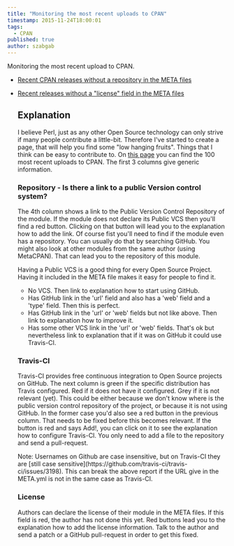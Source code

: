 ```yaml
---
title: "Monitoring the most recent uploads to CPAN"
timestamp: 2015-11-24T18:00:01
tags:
  - CPAN
published: true
author: szabgab
---
```



Monitoring the most recent upload to CPAN.


<script>
angular.module('PerlMavenApp').controller('PerlMavenRecentCtrl', function($scope, $http) {
    $http.get('/api/1/recent').then(function (response) {
        console.log(response.data);
        $scope.distributions = response.data;
    }, function(response) {
        console.log('error');
    });
});
</script>

<!--
<div ng-controller="PerlMavenRecentCtrl">
  <table>
  <tr>
    <th>Distribution</th>
    <th>Abstract</th>
    <th>Date</th>
    <th>Repository</th>
    <th>Travis-CI</th>
    <th>License</th>
    <th></th>
  </tr>
  <tr ng-repeat="d in distributions" ng-class-even="'even'" ng-class-odd="'odd'">
    <td>[{{d.distribution}}](http://metacpan.org/release/{{d.distribution}})</td>
    <td>{{d.abstract}}</td>
    <td>{{d.date}}</td>
    <td>
      <span ng-show="d.repository_url"><a href="{{d.repository_url}}"><span class="label label-success">Repo</span></a></span>
      <span ng-show="!d.repository_url"><a href="/how-to-add-link-to-version-control-system-of-a-cpan-distributions"><span class="label label-danger">Add link!</span></a></span>
    </td>
    <td>
       <span ng-show="d.travis_yml"><a href="https://travis-ci.org/{{d.repo}}/"><span class="label label-success">Travis</span></a></span>
       <span ng-show="!d.travis_yml">
          <span ng-show="d.repo">
              <a href="/enable-travis-ci-for-continous-integration"><span class="label label-danger">Enable!</span></a>
          </span>
          <span ng-show="!d.repo">
              <span class="label label-default">Irrelevant</span>
          </span>
       </span>
    </td>
    <td>
       <span ng-show="d.license[0] === 'unknown'"><a href="/how-to-add-the-license-field-to-meta-files-on-cpan"><span class="label label-danger">Add!</span></a></span>
       <span ng-show="d.license[0] !== 'unknown'"><a href=""><span class="label label-success">{{d.license[0]}}</span></a></span>
    </td>
  </tr>
  </table>

  <div>Total: {{distributions.length}}</div>

-->

* [Recent CPAN releases without a repository in the META files](http://cpan.perlmaven.com/#lab/no-repository)
* [Recent releases without a "license" field in the META files](http://cpan.perlmaven.com/#lab/no-license)

  <h2>Explanation</h2>

    I believe Perl, just as any other Open Source technology can only strive if many people contribute a little-bit.
    Therefore I've started to create a page, that will help you find some "low hanging fruits". Things that I think
    can be easy to contribute to. On [this page](https://perlmaven.com/recent) you can find the 100 most recent
    uploads to CPAN. The first 3 columns give generic information.

  <h3>Repository - Is there a link to a public Version control system?</h3>

   The 4th column shows a link to the Public Version Control
   Repository of the module. If the module does not declare its Public VCS then you'll find a red button. Clicking on that
   button will lead you to the explanation how to add the link. Of course fist you'll need to find if the module
   even has a repository. You can usually do that by searching GitHub. You might also look at other modules from the same
   author (using MetaCPAN). That can lead you to the repository of this module.

  Having a Public VCS is a good thing for every Open Source Project. Having it included in the META file makes it easy for people to find it.

  <ul>
    <!-- <li>No VCS and the author explicitly said s/he does not have a public VCS. Then link to explanation why would it be beneficial to have a public VCS. (this is not implemented yet)</li> -->
    <li>No VCS. Then link to explanation how to start using GitHub.</li>
    <li>Has GitHub link in the 'url' field and also has a 'web' field and a 'type' field. Then this is perfect.</li>
    <li>Has GitHub link in the 'url' or 'web' fields but not like above. Then link to explanation how to improve it.</li>
    <li>Has some other VCS link in the 'url' or 'web' fields. That's ok but nevertheless link to explanation that if it was on GitHub it could use Travis-CI.</li>
  </ul>

   <h3>Travis-CI</h3>

   Travis-CI provides free continuous integration to Open Source projects on GitHub. The next column is green if the
   specific distribution has Travis configured. Red if it does not have it configured. Grey if it is not relevant (yet).
   This could be either because we don't know where is the public version control repository of the project, or because it
   is not using GitHub. In the former case you'd also see a red button in the previous column. That needs to be fixed
   before this becomes relevant. If the button is red and says Add!, you can click on it to see the explanation how to
   configure Travis-CI. You only need to add a file to the repository and send a pull-request.

  <div>
  Note: Usernames on Github are case insensitive, but on Travis-CI they are [still case sensitive](https://github.com/travis-ci/travis-ci/issues/3198).
  This can break the above report if the URL give in the META.yml is not in the same case as Travis-CI.
  </div>

   <h3>License</h3>

   Authors can declare the license of their module in the META files. If this field is red, the author has not done this yet.
   Red buttons lead you to the explanation how to add the license information. Talk to the author and send a patch or
   a GitHub pull-request in order to get this fixed.

</div>

